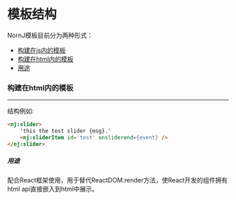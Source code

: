 # 模板结构

NornJ模板目前分为两种形式：
* [构建在js内的模板](https://github.com/joe-sky/nornj/blob/master/docs/模板结构(在js中).md)
* [构建在html内的模板](#构建在html内的模板)
 * [用途](#用途)

### 构建在html内的模板
* * *

结构例如:
```html
<nj:slider>
    'this the test slider {msg}.'
    <nj:sliderItem id='test' onsliderend={event} />
</nj:slider>
```

##### 用途

配合React框架使用，用于替代ReactDOM.render方法，使React开发的组件拥有html api直接嵌入到html中展示。
